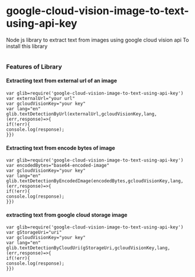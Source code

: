 # google-cloud-vision-image-to-text-using-api-key
Node js library to extract text from images using google cloud vision api
To install this library 
```

```
### Features of Library
#### Extracting text from external url of an image
```
var glib=require('google-cloud-vision-image-to-text-using-api-key')
var externalUrl="your url"
var gcloudVisionKey="your key"
var lang="en"
glib.textDetectionByUrl(externalUrl,gcloudVisionKey,lang,(err,response)=>{
if(!err){
console.log(response);
}})
```
#### Extracting text from encode bytes of image
```
var glib=require('google-cloud-vision-image-to-text-using-api-key')
var encodedBytes="base64-encoded-image"
var gcloudVisionKey="your key"
var lang="en"
glib.textDetectionByEncodedImage(encodedBytes,gcloudVisionKey,lang,(err,response)=>{
if(!err){
console.log(response);
}})
```
#### extracting text from google cloud storage image
```
var glib=require('google-cloud-vision-image-to-text-using-api-key')
var gStorageUri="uri"
var gcloudVisionKey="your key"
var lang="en"
glib.textDetectionByCloudUri(gStorageUri,gcloudVisionKey,lang,(err,response)=>{
if(!err){
console.log(response);
}})
```
